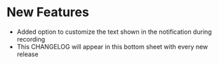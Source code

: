 <!-- 
FORMAT GUIDELINES:
- Use # for section headers (# New Features, # Fixes)
- Use bullet points with - for individual changes
- Comments like this won't be displayed in the app
-->

<!-- This is a comment -->

# New Features
- Added option to customize the text shown in the notification during recording
- This CHANGELOG will appear in this bottom sheet with every new release

<!-- # Fixes
- Some optimizations -->
